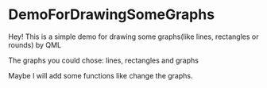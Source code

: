 # DemoForDrawingSomeGraphs
Hey! This is a simple demo for drawing some graphs(like lines, rectangles or rounds) by QML

The graphs you could chose: lines, rectangles and graphs

Maybe I will add some functions like change the graphs.
